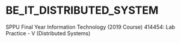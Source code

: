 # BE_IT_DISTRIBUTED_SYSTEM
SPPU Final Year Information Technology (2019 Course) 414454: Lab Practice - V (Distributed Systems)
